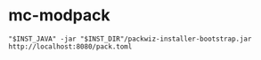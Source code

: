 # mc-modpack

```
"$INST_JAVA" -jar "$INST_DIR"/packwiz-installer-bootstrap.jar http://localhost:8080/pack.toml
```

